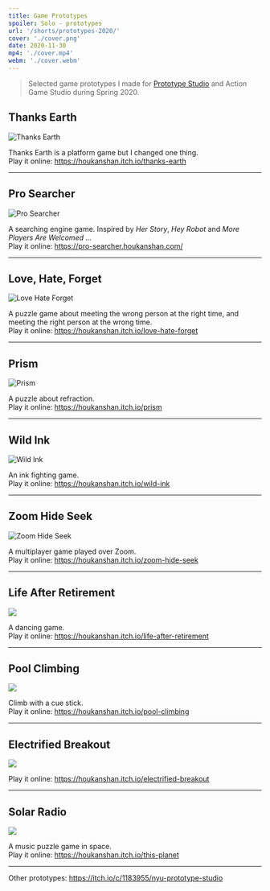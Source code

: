 ```yaml
---
title: Game Prototypes
spoiler: Solo - prototypes
url: '/shorts/prototypes-2020/'
cover: './cover.png'
date: 2020-11-30
mp4: './cover.mp4'
webm: './cover.webm'
---
```


> Selected game prototypes I made for [Prototype Studio](http://www.foddy.net/2018/02/hidden-homework/) and Action Game Studio during Spring 2020.

## Thanks Earth

![Thanks Earth](./thanks-earth.gif)

Thanks Earth is a platform game but I changed one thing.  
Play it online: https://houkanshan.itch.io/thanks-earth

---
## Pro Searcher

![Pro Searcher](./pro-searcher.png)

A searching engine game. Inspired by *Her Story*, *Hey Robot* and *More Players Are Welcomed ...*  
Play it online: https://pro-searcher.houkanshan.com/

---

## Love, Hate, Forget

![Love Hate Forget](./love-hate-forget.png)

A puzzle game about meeting the wrong person at the right time, and meeting the right person at the wrong time.  
Play it online: https://houkanshan.itch.io/love-hate-forget

---

## Prism

![Prism](./prism.png)

A puzzle about refraction.  
Play it online: https://houkanshan.itch.io/prism

---

## Wild Ink

![Wild Ink](./wild-ink.png)

An ink fighting game.  
Play it online: https://houkanshan.itch.io/wild-ink

---

## Zoom Hide Seek

![Zoom Hide Seek](./zoom-hide-seek.png)

A multiplayer game played over Zoom.  
Play it online: https://houkanshan.itch.io/zoom-hide-seek

---

## Life After Retirement

![](./life-after-retirement.png)

A dancing game.  
Play it online: https://houkanshan.itch.io/life-after-retirement

---

## Pool Climbing

![](./pool.png)

Climb with a cue stick.  
Play it online: https://houkanshan.itch.io/pool-climbing

---

## Electrified Breakout

![](./electrified-breakout.gif)

Play it online: https://houkanshan.itch.io/electrified-breakout

---

## Solar Radio

![](./solar-radio.png)

A music puzzle game in space.   
Play it online: https://houkanshan.itch.io/this-planet

---

Other prototypes: https://itch.io/c/1183955/nyu-prototype-studio
